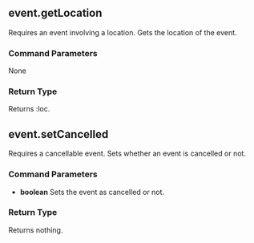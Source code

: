 ## event.getLocation
Requires an event involving a location.
Gets the location of the event.
### Command Parameters
None
### Return Type
Returns :loc.

## event.setCancelled
Requires a cancellable event. Sets whether an event is cancelled or not.
### Command Parameters
- **boolean** Sets the event as cancelled or not.
### Return Type
Returns nothing.

